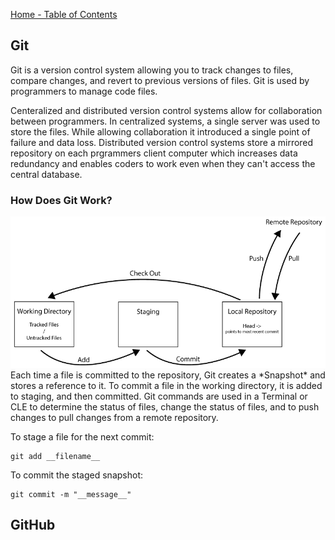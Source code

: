 [Home - Table of Contents](index)

## Git
Git is a version control system allowing you to track changes to files, compare changes, and revert to previous versions of files. Git is used by programmers to manage code files.

Centeralized and distributed version control systems allow for collaboration between programmers. In centralized systems, a single server was used to store the files. While allowing collaboration it introduced a single point of failure and data loss. Distributed version control systems store a mirrored repository on each prgrammers client computer which increases data redundancy and enables coders to work even when they can't access the central database.

### How Does Git Work?
<img class="lj-img01" src="images/git-diagram.png">
Each time a file is committed to the repository, Git creates a *Snapshot* and stores a reference to it. To commit a file in the working directory, it is added to staging, and then committed. Git commands are used in a Terminal or CLE to determine the status of files, change the status of files, and to push changes to pull changes from a remote repository.

To stage a file for the next commit:
```
git add __filename__
```

To commit the staged snapshot:
```
git commit -m "__message__"
```


## GitHub